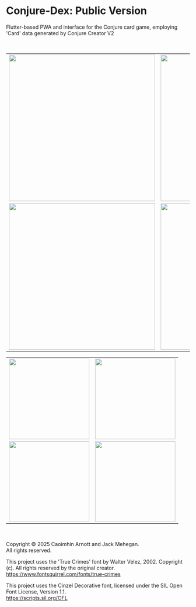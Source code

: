 # Conjure-Dex: Public Version

Flutter-based PWA and interface for the Conjure card game, employing 'Card' data generated by Conjure Creator V2

<br>

<table align="center">
  <tr>
    <td><img src="https://github.com/user-attachments/assets/9565df0a-495b-4db4-bb9b-cba5405d7254" style="width: 400px; max-width: 100%;"/></td>
    <td><img src="https://github.com/user-attachments/assets/9ea71e4a-b72a-45a0-bb4a-75b91d3bc71d" style="width: 400px; max-width: 100%;"/></td>
  </tr>
  <tr>
    <td><img src="https://github.com/user-attachments/assets/388a3959-f38f-4409-a7e7-ccb1f6f4c8d8" style="width: 400px; max-width: 100%;"/></td>
    <td><img src="https://github.com/user-attachments/assets/9e550423-19d1-4dcd-ad66-475997424974" style="width: 400px; max-width: 100%;"/></td>
  </tr>
</table>

<table align="center">
  <tr>
    <td><img src="https://github.com/user-attachments/assets/ccff0a14-9d1b-4952-b4df-1953d4a5b48b" style="width: 220px; max-width: 100%;"/></td>
    <td><img src="https://github.com/user-attachments/assets/f405f7e8-13f5-4b1d-b844-330143de277a" style="width: 220px; max-width: 100%;"/></td>
  </tr>
  <tr>
    <td><img src="https://github.com/user-attachments/assets/413b900d-2b30-44a3-b83e-6087db0b9910" style="width: 220px; max-width: 100%;"/></td>
    <td><img src="https://github.com/user-attachments/assets/ab6a068f-c989-4b7d-bbf8-bba59d6bbf04" style="width: 220px; max-width: 100%;"/></td>
  </tr>
</table>

<br>

Copyright © 2025 Caoimhín Arnott and Jack Mehegan.  
All rights reserved.

This project uses the 'True Crimes' font by Walter Velez, 2002. Copyright (c). All rights reserved by the original creator.
https://www.fontsquirrel.com/fonts/true-crimes

This project uses the Cinzel Decorative font, licensed under the SIL Open Font License, Version 1.1.  
https://scripts.sil.org/OFL
